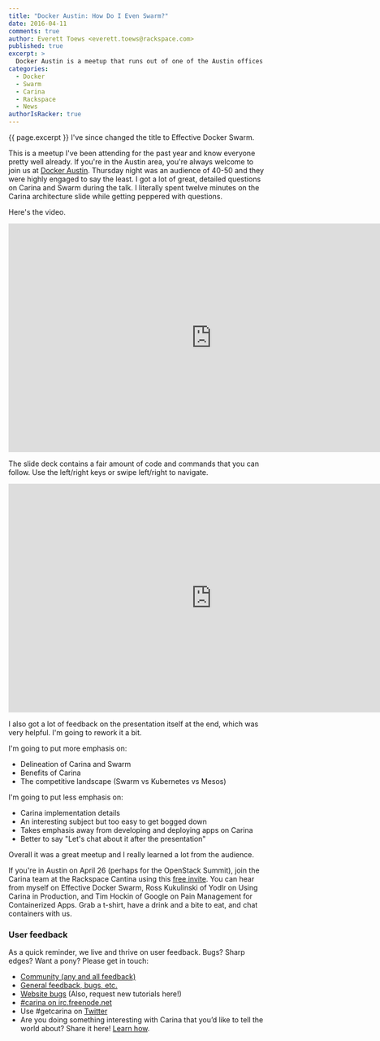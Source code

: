 ```yaml
---
title: "Docker Austin: How Do I Even Swarm?"
date: 2016-04-11
comments: true
author: Everett Toews <everett.toews@rackspace.com>
published: true
excerpt: >
  Docker Austin is a meetup that runs out of one of the Austin offices of Rackspace on the first Thursday of every month. Last Thursday I gave a presentation there titled How Do I Even Swarm?
categories:
  - Docker
  - Swarm
  - Carina
  - Rackspace
  - News
authorIsRacker: true
---
```


{{ page.excerpt }} I've since changed the title to Effective Docker Swarm.

This is a meetup I've been attending for the past year and know everyone pretty well already. If you're in the Austin area, you're always welcome to join us at [Docker Austin](http://www.meetup.com/Docker-Austin/). Thursday night was an audience of 40-50 and they were highly engaged to say the least. I got a lot of great, detailed questions on Carina and Swarm during the talk. I literally spent twelve minutes on the Carina architecture slide while getting peppered with questions.

Here's the video.

<iframe width="800" height="450" src="https://www.youtube.com/embed/SShmLUlrals?rel=0" frameborder="0" allowfullscreen></iframe>

The slide deck contains a fair amount of code and commands that you can follow. Use the left/right keys or swipe left/right to navigate.

<iframe width="800" height="450" frameborder="0" src="https://everett-toews.github.io/effective-docker-swarm/slides/index.html">
  Effective Docker Swarm slides
</iframe>

I also got a lot of feedback on the presentation itself at the end, which was very helpful. I'm going to rework it a bit.

I'm going to put more emphasis on:

* Delineation of Carina and Swarm
* Benefits of Carina
* The competitive landscape (Swarm vs Kubernetes vs Mesos)

I'm going to put less emphasis on:

* Carina implementation details
 * An interesting subject but too easy to get bogged down
 * Takes emphasis away from developing and deploying apps on Carina
 * Better to say "Let's chat about it after the presentation"

Overall it was a great meetup and I really learned a lot from the audience.

If you're in Austin on April 26 (perhaps for the OpenStack Summit), join the Carina team at the Rackspace Cantina using this [free invite](http://www.cvent.com/d/pfq4wl/4W). You can hear from myself on Effective Docker Swarm, Ross Kukulinski of Yodlr on Using Carina in Production, and Tim Hockin of Google on Pain Management for Containerized Apps. Grab a t-shirt, have a drink and a bite to eat, and chat containers with us.

### User feedback

As a quick reminder, we live and thrive on user feedback. Bugs? Sharp edges? Want a pony? Please get in touch:

* [Community (any and all feedback)](https://community.getcarina.com/)
* [General feedback, bugs, etc.](https://github.com/getcarina/feedback)
* [Website bugs](https://github.com/getcarina/getcarina.com/issues) (Also, request new tutorials here!)
* [#carina on irc.freenode.net](https://botbot.me/freenode/carina/)
* Use #getcarina on [Twitter](https://twitter.com/)
* Are you doing something interesting with Carina that you’d like to tell the world about? Share it here! <a href="https://github.com/getcarina/getcarina.com/blob/master/CONTRIBUTING.md">Learn how</a>.
